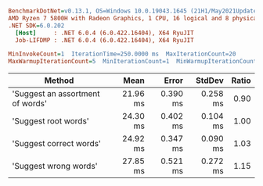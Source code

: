 ``` ini

BenchmarkDotNet=v0.13.1, OS=Windows 10.0.19043.1645 (21H1/May2021Update)
AMD Ryzen 7 5800H with Radeon Graphics, 1 CPU, 16 logical and 8 physical cores
.NET SDK=6.0.202
  [Host]     : .NET 6.0.4 (6.0.422.16404), X64 RyuJIT
  Job-LIFDMP : .NET 6.0.4 (6.0.422.16404), X64 RyuJIT

MinInvokeCount=1  IterationTime=250.0000 ms  MaxIterationCount=20  
MaxWarmupIterationCount=5  MinIterationCount=1  MinWarmupIterationCount=1  

```
|                           Method |     Mean |    Error |   StdDev | Ratio |
|--------------------------------- |---------:|---------:|---------:|------:|
| &#39;Suggest an assortment of words&#39; | 21.96 ms | 0.390 ms | 0.258 ms |  0.90 |
|             &#39;Suggest root words&#39; | 24.30 ms | 0.402 ms | 0.104 ms |  1.00 |
|          &#39;Suggest correct words&#39; | 24.92 ms | 0.347 ms | 0.090 ms |  1.03 |
|            &#39;Suggest wrong words&#39; | 27.85 ms | 0.521 ms | 0.272 ms |  1.15 |
